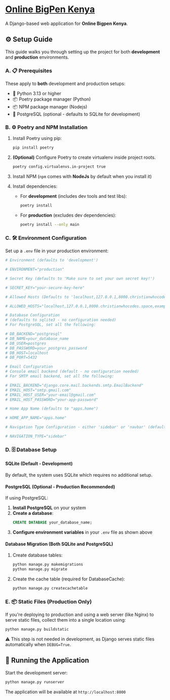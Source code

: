 # [Online BigPen Kenya](https://github.com/online-bigpen-kenya/ecommerce/)

A Django-based web application for **Online Bigpen Kenya**.

## ⚙️ Setup Guide

This guide walks you through setting up the project for both **development** and **production** environments.

### A. 📋 Prerequisites

These apply to **both** development and production setups:

- 🐍 Python 3.13 or higher
- 📦 Poetry package manager (Python)
- 📦 NPM package manager (Nodejs)
- 🐘 PostgreSQL (optional - defaults to SQLite for development)

### B. ⚙️ Poetry and NPM Installation

1. Install Poetry using pip:

   ```bash
   pip install poetry
   ```

2. **(Optional)** Configure Poetry to create virtualenv inside project roots.

   ```bash
   poetry config.virtualenvs.in-project true
   ```

3. Install NPM (`npm` comes with **NodeJs** by default when you install it)

4. Install dependencies:

   - For **development** (includes dev tools and test libs):

     ```bash
     poetry install
     ```

   - For **production** (excludes dev dependencies):

     ```bash
     poetry install --only main
     ```

### C. 🛠️ Environment Configuration

Set up a `.env` file in your production environment:

```bash
# Environment (defaults to 'development')

# ENVIRONMENT="production"

# Secret Key (defaults to 'Make sure to set your own secret key!')

# SECRET_KEY="your-secure-key-here"

# Allowed Hosts (Defaults to 'localhost,127.0.0.1,8000.christianwhocodes.space')

# ALLOWED_HOSTS="localhost,127.0.0.1,8000.christianwhocodes.space,example.com,www.example.com"

# Database Configuration
# (defaults to sqlite3 - no configuration needed)
# For PostgreSQL, set all the following:

# DB_BACKEND="postgresql"
# DB_NAME=your_database_name
# DB_USER=postgres
# DB_PASSWORD=your_postgres_password
# DB_HOST=localhost
# DB_PORT=5432

# Email Configuration
# Console email backend (default - no configuration needed)
# For SMTP email backend, set all the following:

# EMAIL_BACKEND="django.core.mail.backends.smtp.EmailBackend"
# EMAIL_HOST="smtp.gmail.com"
# EMAIL_HOST_USER="your-email@gmail.com"
# EMAIL_HOST_PASSWORD="your-app-password"

# Home App Name (defaults to "apps.home")

# HOME_APP_NAME="apps.home"

# Navigation Type Configuration - either 'sidebar' or 'navbar' (defaults to 'navbar')

# NAVIGATION_TYPE="sidebar"
```

### D. 🗄️ Database Setup

#### SQLite (Default - Development)

By default, the system uses SQLite which requires no additional setup.

#### PostgreSQL (Optional - Production Recommended)

If using PostgreSQL:

1. **Install PostgreSQL** on your system
2. **Create a database**:
   ```sql
   CREATE DATABASE your_database_name;
   ```
3. **Configure environment variables** in your `.env` file as shown above

#### Database Migration (Both SQLite and PostgreSQL)

1. Create database tables:

    ```bash
    python manage.py makemigrations
    python manage.py migrate
    ```

2. Create the cache table (required for DatabaseCache):

    ```bash
    python manage.py createcachetable
    ```

### E. 📦 Static Files (Production Only)

If you're deploying to production and using a web server (like Nginx) to serve static files, collect them into a single location using:

   ```bash
   python manage.py buildstatic
   ```

⚠️ This step is not needed in development, as Django serves static files automatically when `DEBUG=True`.

## 🚀 Running the Application

Start the development server:

```bash
python manage.py runserver
```

The application will be available at `http://localhost:8000`
